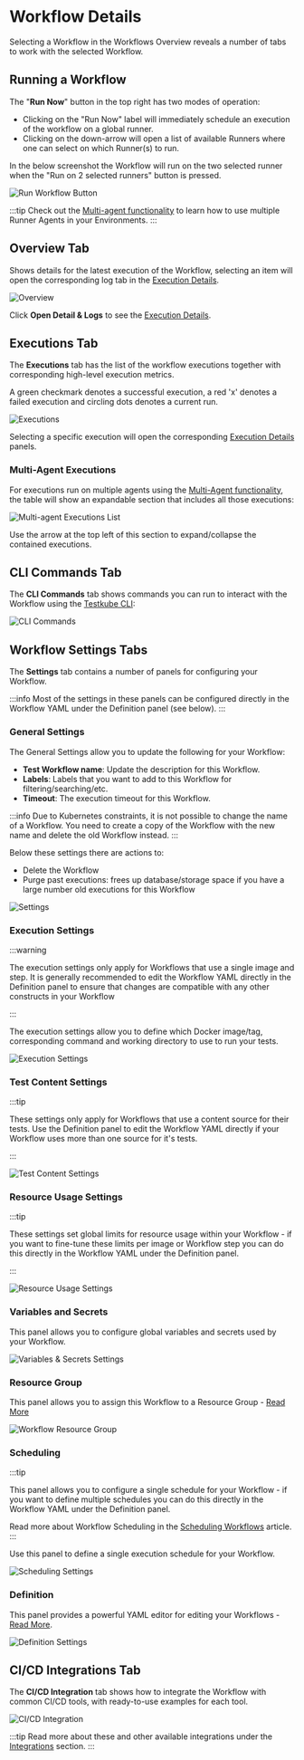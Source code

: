 # Workflow Details

Selecting a Workflow in the Workflows Overview reveals a number of tabs to work with the selected Workflow.

## Running a Workflow

The "**Run Now**" button in the top right has two modes of operation:

- Clicking on the "Run Now" label will immediately schedule an execution of the workflow on a global runner.
- Clicking on the down-arrow will open a list of available Runners where one can select on which Runner(s) to run.

In the below screenshot the Workflow will run on the two selected runner when the "Run on 2 selected runners" button
is pressed.

![Run Workflow Button](images/run-workflow-button.png)

:::tip
Check out the [Multi-agent functionality](/articles/install/multi-agent) to learn how to use multiple Runner Agents in your Environments. 
:::

## Overview Tab

Shows details for the latest execution of the Workflow, selecting an item will open the corresponding log tab in 
the [Execution Details](testkube-dashboard-execution-details).

![Overview](../img/workflow-details-overview-092024.png)

Click **Open Detail & Logs** to see the [Execution Details](testkube-dashboard-execution-details).

## Executions Tab

The **Executions** tab has the list of the workflow executions together with corresponding high-level
execution metrics. 

A green checkmark denotes a successful execution, a red 'x' denotes a failed execution and circling dots denotes a current run.

![Executions](../img/workflow-details-executions-092024.png)

Selecting a specific execution will open the corresponding [Execution Details](testkube-dashboard-execution-details)
panels.

### Multi-Agent Executions

For executions run on multiple agents using the [Multi-Agent functionality](/articles/install/multi-agent),
the table will show an expandable section that includes all those executions:

![Multi-agent Executions List](images/mulit-agent-executions-list.png)

Use the arrow at the top left of this section to expand/collapse the contained executions. 

## CLI Commands Tab

The **CLI Commands** tab shows commands you can run to interact with the Workflow using the [Testkube CLI](/articles/cli):

![CLI Commands](../img/workflows-cli-commands-092024.png)

## Workflow Settings Tabs

The **Settings** tab contains a number of panels for configuring your Workflow.

:::info
Most of the settings in these panels can be configured directly in the Workflow YAML under the Definition panel (see below). 
:::

### General Settings

The General Settings allow you to update the following for your Workflow:

- **Test Workflow name**: Update the description for this Workflow.
- **Labels**: Labels that you want to add to this Workflow for filtering/searching/etc.
- **Timeout**: The execution timeout for this Workflow.

:::info
Due to Kubernetes constraints, it is not possible to change the name of a Workflow.
You need to create a copy of the Workflow with the new name and delete the old Workflow instead.
:::

Below these settings there are actions to:

- Delete the Workflow
- Purge past executions: frees up database/storage space if you have a large number old executions for this Workflow

![Settings](../img/workflows-settings-092024.png)

### Execution Settings

:::warning

The execution settings only apply for Workflows that use a single image and step. It is generally recommended to
edit the Workflow YAML directly in the Definition panel to ensure that changes are compatible with any 
other constructs in your Workflow

:::

The execution settings allow you to define which Docker image/tag, corresponding command and working directory to use to run your tests.

![Execution Settings](../img/execution-settings-092024.png)

### Test Content Settings

:::tip

These settings only apply for Workflows that use a content source for their tests. Use the Definition panel to 
edit the Workflow YAML directly if your Workflow uses more than one source for it's tests.

:::


![Test Content Settings](../img/test-content-settings-092024.png)

### Resource Usage Settings

:::tip

These settings set global limits for resource usage within your Workflow - if you want to fine-tune these
limits per image or Workflow step you can do this directly in the Workflow YAML under the Definition panel.

:::

![Resource Usage Settings](../img/resource-usage-settings-092024.png)

### Variables and Secrets

This panel allows you to configure global variables and secrets used by your Workflow.

![Variables & Secrets Settings](../img/variables-and-secrets-settings-092024.png)

### Resource Group

This panel allows you to assign this Workflow to a Resource Group - [Read More](/articles/resource-groups#managing-resources-in-a-resource-group)

![Workflow Resource Group](images/workflow-resource-group.png)

### Scheduling

:::tip

This panel allows you to configure a single schedule for your Workflow - if you want to define
multiple schedules you can do this directly in the Workflow YAML under the Definition panel.

Read more about Workflow Scheduling in the [Scheduling Workflows](/articles/scheduling-tests) article.
:::

Use this panel to define a single execution schedule for your Workflow.

![Scheduling Settings](../img/scheduling-settings-092024.png)

### Definition

This panel provides a powerful YAML editor for editing your Workflows - [Read More](testkube-dashboard-workflow-editor). 

![Definition Settings](../img/definition-settings-092024.png)

## CI/CD Integrations Tab

The **CI/CD Integration** tab shows how to integrate the Workflow with common CI/CD tools, with 
ready-to-use examples for each tool.

![CI/CD Integration](../img/workflows-cicd-integrations-092024.png)

:::tip
Read more about these and other available integrations under the [Integrations](/articles/integrations) section.
:::
